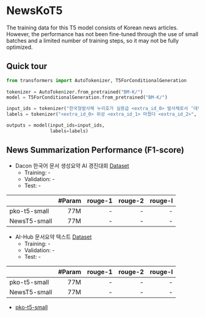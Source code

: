 # NewsKoT5
The training data for this T5 model consists of Korean news articles. However, the performance has not been fine-tuned through the use of small batches and a limited number of training steps, so it may not be fully optimized.

## Quick tour
```python
from transformers import AutoTokenizer, T5ForConditionalGeneration
  
tokenizer = AutoTokenizer.from_pretrained("BM-K/")
model = T5ForConditionalGeneration.from_pretrained("BM-K/")

input_ids = tokenizer("한국형발사체 누리호가 실용급 <extra_id_0> 발사체로서 ‘데뷔’를 성공적으로 <extra_id_1>", return_tensors="pt").input_ids
labels = tokenizer("<extra_id_0> 위성 <extra_id_1> 마쳤다 <extra_id_2>", return_tensors="pt").input_ids

outputs = model(input_ids=input_ids,
                labels=labels)
```

## News Summarization Performance (F1-score)
- Dacon 한국어 문서 생성요약 AI 경진대회 [Dataset](https://dacon.io/competitions/official/235673/overview/description)
    - Training: -
    - Validation: -
    - Test: -

| | #Param | rouge-1 |rouge-2|rouge-l|
|-------|--------:|--------:|--------:|--------:|
| pko-t5-small | 77M | - | - | - |
| NewsT5-small | 77M | - | - | - |

- AI-Hub 문서요약 텍스트 [Dataset](https://www.aihub.or.kr/aihubdata/data/view.do?currMenu=115&topMenu=100&aihubDataSe=realm&dataSetSn=97)
    - Training: -
    - Validation: -
    - Test: -

| | #Param | rouge-1 |rouge-2|rouge-l|
|-------|--------:|--------:|--------:|--------:|
| pko-t5-small | 77M | - | - | - |
| NewsT5-small | 77M | - | - | - |

- [pko-t5-small](https://github.com/paust-team/pko-t5)
